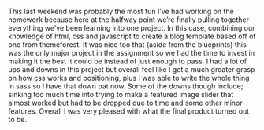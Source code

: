 This last weekend was probably the most fun I’ve had working on the homework because here at the halfway point we’re finally pulling together everything we’ve been learning into one project. In this case, combining our knowledge of html, css and javascript to create a blog template based off of one from themeforest. It was nice too that (aside from the blueprints) this was the only major project in the assignment so we had the time to invest in making it the best it could be instead of just enough to pass. I had a lot of ups and downs in this project but overall feel like I got a much greater grasp on how css works and positioning, plus I was able to write the whole thing in sass so I have that down pat now. Some of the downs though include; sinking too much time into trying to make a featured image slider that almost worked but had to be dropped due to time and some other minor features. Overall I was very pleased with what the final product turned out to be.
